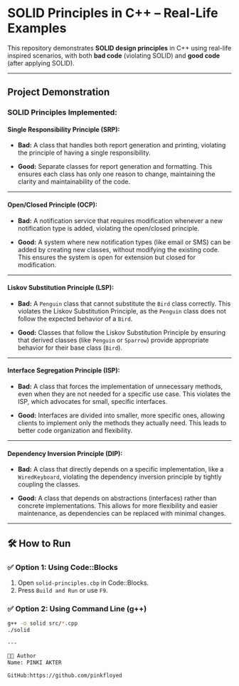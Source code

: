 # SOLID Principles in C++ – Real-Life Examples

This repository demonstrates **SOLID design principles** in C++ using real-life inspired scenarios, with both **bad code** (violating SOLID) and **good code** (after applying SOLID).

---

## Project Demonstration

### SOLID Principles Implemented:

#### **Single Responsibility Principle (SRP):**

- **Bad:** A class that handles both report generation and printing, violating the principle of having a single responsibility.
  
- **Good:** Separate classes for report generation and formatting. This ensures each class has only one reason to change, maintaining the clarity and maintainability of the code.

---

#### **Open/Closed Principle (OCP):**

- **Bad:** A notification service that requires modification whenever a new notification type is added, violating the open/closed principle.
  
- **Good:** A system where new notification types (like email or SMS) can be added by creating new classes, without modifying the existing code. This ensures the system is open for extension but closed for modification.

---

#### **Liskov Substitution Principle (LSP):**

- **Bad:** A `Penguin` class that cannot substitute the `Bird` class correctly. This violates the Liskov Substitution Principle, as the `Penguin` class does not follow the expected behavior of a `Bird`.
  
- **Good:** Classes that follow the Liskov Substitution Principle by ensuring that derived classes (like `Penguin` or `Sparrow`) provide appropriate behavior for their base class (`Bird`).

---

#### **Interface Segregation Principle (ISP):**

- **Bad:** A class that forces the implementation of unnecessary methods, even when they are not needed for a specific use case. This violates the ISP, which advocates for small, specific interfaces.
  
- **Good:** Interfaces are divided into smaller, more specific ones, allowing clients to implement only the methods they actually need. This leads to better code organization and flexibility.

---

#### **Dependency Inversion Principle (DIP):**

- **Bad:** A class that directly depends on a specific implementation, like a `WiredKeyboard`, violating the dependency inversion principle by tightly coupling the classes.
  
- **Good:** A class that depends on abstractions (interfaces) rather than concrete implementations. This allows for more flexibility and easier maintenance, as dependencies can be replaced with minimal changes.

---

## 🛠️ How to Run

### ✅ Option 1: Using Code::Blocks
1. Open `solid-principles.cbp` in Code::Blocks.
2. Press `Build and Run` or use `F9`.

### ✅ Option 2: Using Command Line (g++)
```bash
g++ -o solid src/*.cpp
./solid

---

👩‍💻 Author
Name: PINKI AKTER

GitHub:https://github.com/pinkfloyed
